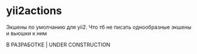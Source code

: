 yii2actions
===========

Экшены по умолчанию для yii2. Что тб не писать однообразные экшены и вьюшки к ним

В РАЗРАБОТКЕ | UNDER CONSTRUCTION